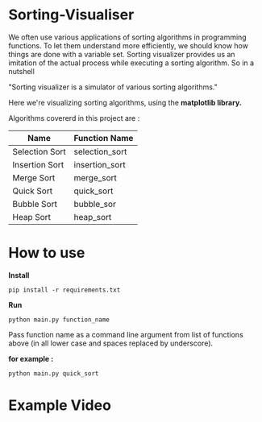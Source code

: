 # Sorting-Visualiser

We often use various applications of sorting algorithms in programming functions. To let them understand more efficiently, we should know how things are done with a variable set. Sorting visualizer provides us an imitation of the actual process while executing a sorting algorithm. So in a nutshell

"Sorting visualizer is a simulator of various sorting algorithms."



Here we're visualizing sorting algorithms, using the **matplotlib library.**





Algorithms covererd in this project are :



|     Name        | Function Name   |
| -------------   | -------------   |
| Selection Sort  |  selection_sort |
| Insertion Sort  |  insertion_sort |
| Merge Sort      |  merge_sort     |
| Quick Sort      |  quick_sort     |
| Bubble Sort     |  bubble_sor     |
| Heap Sort       |  heap_sort      |


# How to use



**Install**

```
pip install -r requirements.txt
```

**Run**

```
python main.py function_name
```



Pass function name as a command line argument from list of functions above (in all lower case and spaces replaced by underscore).



**for example :**

```
python main.py quick_sort
```

# Example Video







